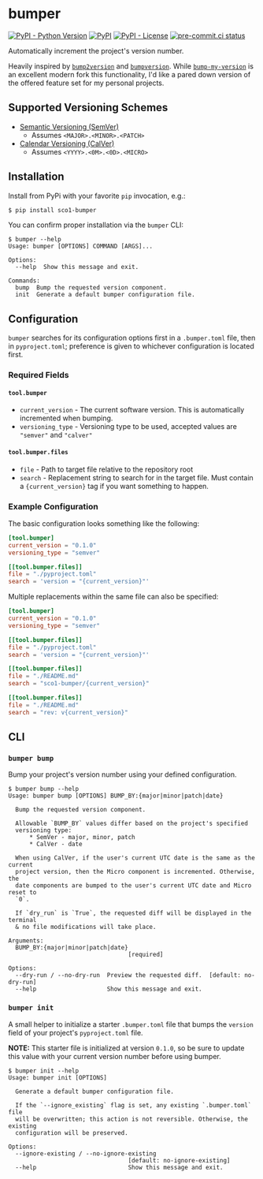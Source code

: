 # bumper
[![PyPI - Python Version](https://img.shields.io/pypi/pyversions/sco1-bumper/1.0.0?logo=python&logoColor=FFD43B)](https://pypi.org/project/sco1-bumper/)
[![PyPI](https://img.shields.io/pypi/v/sco1-bumper?logo=Python&logoColor=FFD43B)](https://pypi.org/project/sco1-bumper/)
[![PyPI - License](https://img.shields.io/pypi/l/sco1-bumper?color=magenta)](https://github.com/sco1/bumper/blob/main/LICENSE)
[![pre-commit.ci status](https://results.pre-commit.ci/badge/github/sco1/bumper/main.svg)](https://results.pre-commit.ci/latest/github/sco1/bumper/main)

Automatically increment the project's version number.

Heavily inspired by [`bump2version`](https://github.com/c4urself/bump2version) and [`bumpversion`](https://github.com/peritus/bumpversion). While [`bump-my-version`](https://github.com/callowayproject/bump-my-version) is an excellent modern fork this functionality, I'd like a pared down version of the offered feature set for my personal projects.

## Supported Versioning Schemes
* [Semantic Versioning (SemVer)](https://semver.org/#semantic-versioning-200)
  * Assumes `<MAJOR>.<MINOR>.<PATCH>`
* [Calendar Versioning (CalVer)](https://calver.org/)
  * Assumes `<YYYY>.<0M>.<0D>.<MICRO>`

## Installation
Install from PyPi with your favorite `pip` invocation, e.g.:

```bash
$ pip install sco1-bumper
```

You can confirm proper installation via the `bumper` CLI:
<!-- [[[cog
import cog
from subprocess import PIPE, run
out = run(["bumper", "--help"], stdout=PIPE, encoding="ascii")
cog.out(
    f"```\n$ bumper --help\n{out.stdout.rstrip()}\n```"
)
]]] -->
```
$ bumper --help
Usage: bumper [OPTIONS] COMMAND [ARGS]...

Options:
  --help  Show this message and exit.

Commands:
  bump  Bump the requested version component.
  init  Generate a default bumper configuration file.
```
<!-- [[[end]]] -->

## Configuration
`bumper` searches for its configuration options first in a `.bumper.toml` file, then in `pyproject.toml`; preference is given to whichever configuration is located first.
### Required Fields
#### `tool.bumper`
* `current_version` - The current software version. This is automatically incremented when bumping.
* `versioning_type` - Versioning type to be used, accepted values are `"semver"` and `"calver"`

#### `tool.bumper.files`
* `file` - Path to target file relative to the repository root
* `search` - Replacement string to search for in the target file. Must contain a `{current_version}` tag if you want something to happen.

### Example Configuration
The basic configuration looks something like the following:

```toml
[tool.bumper]
current_version = "0.1.0"
versioning_type = "semver"

[[tool.bumper.files]]
file = "./pyproject.toml"
search = 'version = "{current_version}"'
```

Multiple replacements within the same file can also be specified:

```toml
[tool.bumper]
current_version = "0.1.0"
versioning_type = "semver"

[[tool.bumper.files]]
file = "./pyproject.toml"
search = 'version = "{current_version}"'

[[tool.bumper.files]]
file = "./README.md"
search = "sco1-bumper/{current_version}"

[[tool.bumper.files]]
file = "./README.md"
search = "rev: v{current_version}"
```

## CLI
### `bumper bump`
Bump your project's version number using your defined configuration.

<!-- [[[cog
import cog
from subprocess import PIPE, run
out = run(["bumper", "bump", "--help"], stdout=PIPE, encoding="ascii")
cog.out(
    f"```\n$ bumper bump --help\n{out.stdout.rstrip()}\n```"
)
]]] -->
```
$ bumper bump --help
Usage: bumper bump [OPTIONS] BUMP_BY:{major|minor|patch|date}

  Bump the requested version component.

  Allowable `BUMP_BY` values differ based on the project's specified
  versioning type:
      * SemVer - major, minor, patch
      * CalVer - date

  When using CalVer, if the user's current UTC date is the same as the current
  project version, then the Micro component is incremented. Otherwise, the
  date components are bumped to the user's current UTC date and Micro reset to
  `0`.

  If `dry_run` is `True`, the requested diff will be displayed in the terminal
  & no file modifications will take place.

Arguments:
  BUMP_BY:{major|minor|patch|date}
                                  [required]

Options:
  --dry-run / --no-dry-run  Preview the requested diff.  [default: no-dry-run]
  --help                    Show this message and exit.
```
<!-- [[[end]]] -->

### `bumper init`
A small helper to initialize a starter `.bumper.toml` file that bumps the `version` field of your project's `pyproject.toml` file.

**NOTE:** This starter file is initialized at version `0.1.0`, so be sure to update this value with your current version number before using bumper.

<!-- [[[cog
import cog
from subprocess import PIPE, run
out = run(["bumper", "init", "--help"], stdout=PIPE, encoding="ascii")
cog.out(
    f"```\n$ bumper init --help\n{out.stdout.rstrip()}\n```"
)
]]] -->
```
$ bumper init --help
Usage: bumper init [OPTIONS]

  Generate a default bumper configuration file.

  If the `--ignore_existing` flag is set, any existing `.bumper.toml` file
  will be overwritten; this action is not reversible. Otherwise, the existing
  configuration will be preserved.

Options:
  --ignore-existing / --no-ignore-existing
                                  [default: no-ignore-existing]
  --help                          Show this message and exit.
```
<!-- [[[end]]] -->
